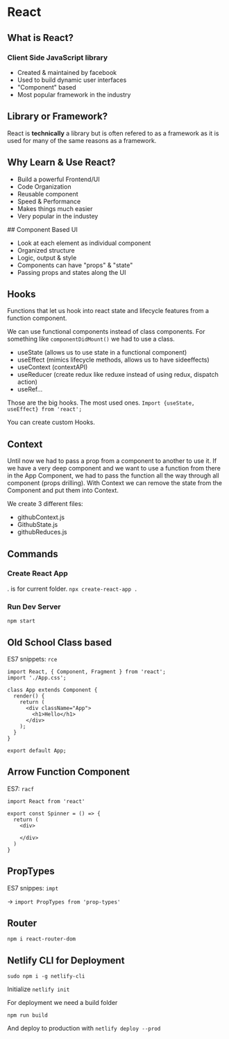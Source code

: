 # React

## What is React?

### Client Side JavaScript library

- Created & maintained by facebook
- Used to build dynamic user interfaces
- "Component" based
- Most popular framework in the industry

## Library or Framework?

React is **technically** a library but is often refered to as a framework as it is used for many of the same reasons as a framework.

## Why Learn & Use React?

- Build a powerful Frontend/UI
- Code Organization
- Reusable component
- Speed & Performance
- Makes things much easier
- Very popular in the industey

## Component Based UI

- Look at each element as individual component
- Organized structure
- Logic, output & style
- Components can have "props" & "state"
- Passing props and states along the UI

## Hooks

Functions that let us hook into react state and lifecycle features from a function component.

We can use functional components instead of class components. For something like `componentDidMount()` we had to use a class.

- useState (allows us to use state in a functional component)
- useEffect (mimics lifecycle methods, allows us to have sideeffects)
- useContext (contextAPI)
- useReducer (create redux like reduxe instead of using redux, dispatch action)
- useRef...

Those are the big hooks. The most used ones.
`Import {useState, useEffect} from 'react';`

You can create custom Hooks.

## Context

Until now we had to pass a prop from a component to another to use it. If we have a very deep component and we want to use a function from there in the App Component, we had to pass the function all the way through all component (props drilling). With Context we can remove the state from the Component and put them into Context.

We create 3 different files:
- githubContext.js
- GithubState.js
- githubReduces.js



## Commands

### Create React App

. is for current folder.
`npx create-react-app .`

### Run Dev Server
`npm start`

## Old School Class based

ES7 snippets: `rce`

```
import React, { Component, Fragment } from 'react';
import './App.css';

class App extends Component {
  render() {
    return (
      <div className="App">
        <h1>Hello</h1>
      </div>
    );
  }
}

export default App;
```

## Arrow Function Component

ES7: `racf`

```
import React from 'react'

export const Spinner = () => {
  return (
    <div>
      
    </div>
  )
}

```


## PropTypes

ES7 snippes: `impt`

-> `import PropTypes from 'prop-types'`

## Router

`npm i react-router-dom`

## Netlify CLI for Deployment

`sudo npm i -g netlify-cli`

Initialize `netlify init`

For deployment we need a build folder

`npm run build`

And deploy to production with
`netlify deploy --prod`